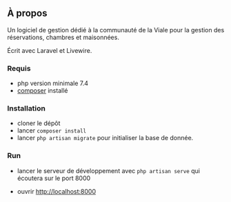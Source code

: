## À propos

Un logiciel de gestion dédié à la communauté de la Viale pour la gestion des réservations, chambres et maisonnées.

Écrit avec Laravel et Livewire.

### Requis 

- php version minimale 7.4
- [composer](https://getcomposer.org) installé

### Installation

- cloner le dépôt
- lancer `composer install`
- lancer `php artisan migrate` pour initialiser la base de donnée.

### Run

- lancer le serveur de développement avec `php artisan serve` qui écoutera sur le port 8000

- ouvrir [http://localhost:8000](http://localhost:8000)
